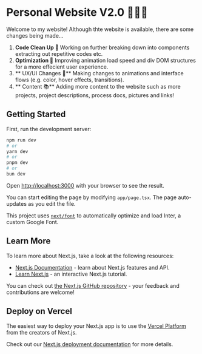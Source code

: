 <h1>
  Personal Website V2.0 👩‍💻✨
</h1>

Welcome to my website! Although thte website is available, there are some changes being made...

1. **Code Clean Up 🧹** Working on further breaking down into components extracting out repetitive codes etc.
2. **Optimization 🧠** Improving animation load speed and div DOM structures for a more effecient user experience.
3. ** UX/UI Changes 🎨** Making changes to animations and interface flows (e.g. color, hover effects, transitions).
4. ** Content 📚** Adding more content to the website such as more projects, project descriptions, process docs, pictures and links! 
## Getting Started

First, run the development server:

```bash
npm run dev
# or
yarn dev
# or
pnpm dev
# or
bun dev
```

Open [http://localhost:3000](http://localhost:3000) with your browser to see the result.

You can start editing the page by modifying `app/page.tsx`. The page auto-updates as you edit the file.

This project uses [`next/font`](https://nextjs.org/docs/basic-features/font-optimization) to automatically optimize and load Inter, a custom Google Font.

## Learn More

To learn more about Next.js, take a look at the following resources:

- [Next.js Documentation](https://nextjs.org/docs) - learn about Next.js features and API.
- [Learn Next.js](https://nextjs.org/learn) - an interactive Next.js tutorial.

You can check out [the Next.js GitHub repository](https://github.com/vercel/next.js/) - your feedback and contributions are welcome!

## Deploy on Vercel

The easiest way to deploy your Next.js app is to use the [Vercel Platform](https://vercel.com/new?utm_medium=default-template&filter=next.js&utm_source=create-next-app&utm_campaign=create-next-app-readme) from the creators of Next.js.

Check out our [Next.js deployment documentation](https://nextjs.org/docs/deployment) for more details.
